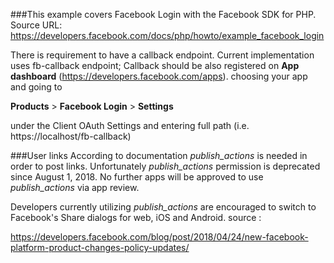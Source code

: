 ###This example covers Facebook Login with the Facebook SDK for PHP.
Source URL: https://developers.facebook.com/docs/php/howto/example_facebook_login

There is requirement to have a callback endpoint. Current implementation uses fb-callback endpoint;
Callback should be also registered on **App dashboard** (https://developers.facebook.com/apps). choosing your app and going to 

**Products** > **Facebook Login** > **Settings**

under the Client OAuth Settings and entering full path (i.e. https://localhost/fb-callback)

###User links
According to documentation *publish_actions* is needed in order to post links. Unfortunately *publish_actions* permission is deprecated since August 1, 2018. No further apps will be approved to use *publish_actions* via app review. 

Developers currently utilizing *publish_actions* are encouraged to switch to Facebook's Share dialogs for web, iOS and Android. source :

https://developers.facebook.com/blog/post/2018/04/24/new-facebook-platform-product-changes-policy-updates/
